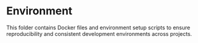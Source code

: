 # Environment

This folder contains Docker files and environment setup scripts to ensure reproducibility and consistent development environments across projects.